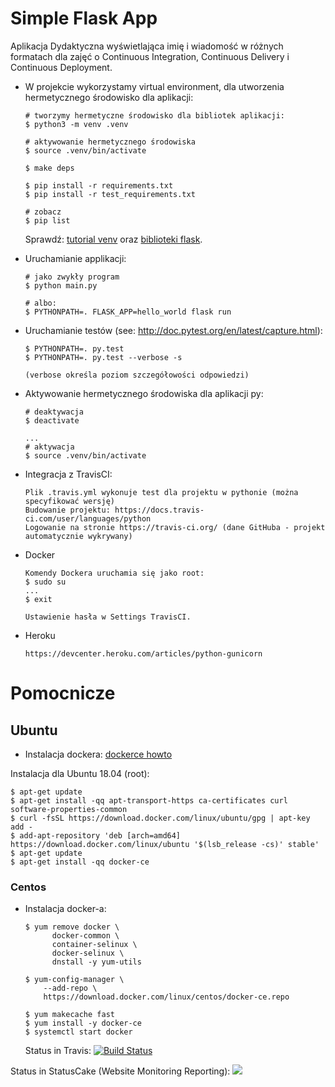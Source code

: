 # Simple Flask App

Aplikacja Dydaktyczna wyświetlająca imię i wiadomość w różnych formatach dla zajęć
o Continuous Integration, Continuous Delivery i Continuous Deployment.

- W projekcie wykorzystamy virtual environment, dla utworzenia hermetycznego środowisko dla aplikacji:

  ```
  # tworzymy hermetyczne środowisko dla bibliotek aplikacji:
  $ python3 -m venv .venv

  # aktywowanie hermetycznego środowiska
  $ source .venv/bin/activate

  $ make deps

  $ pip install -r requirements.txt
  $ pip install -r test_requirements.txt

  # zobacz
  $ pip list
  ```

  Sprawdź: [tutorial venv](https://docs.python.org/3/tutorial/venv.html) oraz [biblioteki flask](http://flask.pocoo.org).

- Uruchamianie applikacji:

  ```
  # jako zwykły program
  $ python main.py

  # albo:
  $ PYTHONPATH=. FLASK_APP=hello_world flask run
  ```

- Uruchamianie testów (see: http://doc.pytest.org/en/latest/capture.html):

  ```
  $ PYTHONPATH=. py.test
  $ PYTHONPATH=. py.test --verbose -s

  (verbose określa poziom szczegółowości odpowiedzi)
  ```

- Aktywowanie hermetycznego środowiska dla aplikacji py:

  ```
  # deaktywacja
  $ deactivate
  ```
  ```
  ...
  # aktywacja
  $ source .venv/bin/activate
  ```

- Integracja z TravisCI:

  ```
  Plik .travis.yml wykonuje test dla projektu w pythonie (można specyfikować wersję)
  Budowanie projektu: https://docs.travis-ci.com/user/languages/python
  Logowanie na stronie https://travis-ci.org/ (dane GitHuba - projekt automatycznie wykrywany)

  ```

- Docker
  ```
  Komendy Dockera uruchamia się jako root:
  $ sudo su
  ...
  $ exit

  Ustawienie hasła w Settings TravisCI.
  ```

- Heroku  
    ```
    https://devcenter.heroku.com/articles/python-gunicorn
    ```

# Pomocnicze

## Ubuntu

- Instalacja dockera: [dockerce howto](https://docs.docker.com/install/linux/docker-ce/ubuntu/)

Instalacja dla Ubuntu 18.04 (root):
```
$ apt-get update
$ apt-get install -qq apt-transport-https ca-certificates curl software-properties-common
$ curl -fsSL https://download.docker.com/linux/ubuntu/gpg | apt-key add -
$ add-apt-repository 'deb [arch=amd64] https://download.docker.com/linux/ubuntu '$(lsb_release -cs)' stable'
$ apt-get update
$ apt-get install -qq docker-ce
```
### Centos

- Instalacja docker-a:

  ```
  $ yum remove docker \
        docker-common \
        container-selinux \
        docker-selinux \
        dnstall -y yum-utils

  $ yum-config-manager \
      --add-repo \
      https://download.docker.com/linux/centos/docker-ce.repo

  $ yum makecache fast
  $ yum install -y docker-ce
  $ systemctl start docker
  ```


  Status in Travis:
[![Build Status](https://travis-ci.org/akunkom/se_hello_printer_app.svg?branch=master)](https://travis-ci.org/akunkom/se_hello_printer_app)

 Status in StatusCake (Website Monitoring Reporting):
<a href="https://www.statuscake.com" title="Website Uptime Monitoring"><img src="https://app.statuscake.com/button/index.php?Track=hJ3BmgNeFM&Days=1&Design=2" /></a>

